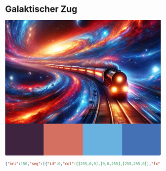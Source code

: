 # Galaktischer Zug

![Galaktischer Zug](bilder/Galaktischerzug.png)

```json
{"bri":150,"seg":[{"id":0,"col":[[255,0,0],[0,0,255],[255,255,0]],"fx":56,"sx":100,"ix":200,"pal":5},{"id":1,"col":[[255,0,0],[0,0,255],[255,255,0]],"fx":56,"sx":100,"ix":200,"pal":5}]}